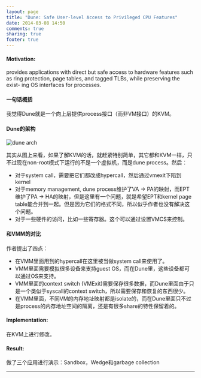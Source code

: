 ```yaml
---
layout: page
title: "Dune: Safe User-level Access to Privileged CPU Features"
date: 2014-03-08 14:50
comments: true
sharing: true
footer: true
---
```


#### Motivation:

provides applications with direct but safe access to hardware features such as ring protection, page tables, and tagged TLBs, while preserving the exist- ing OS interfaces for processes.

#### 一句话概括

我觉得Dune就是一个向上层提供process接口（而非VM接口）的KVM。

#### Dune的架构

![dune arch](http://ytliu.info/images/osdi2012belay.png "dune architecture")

其实从图上来看，如果了解KVM的话，就赶紧特别简单，其它都和KVM一样，只不过现在non-root模式下运行的不是一个虚拟机，而是dune process。然后：

* 对于system call，需要把它们都改成hypercall，然后通过vmexit下陷到kernel
* 对于memory management, dune process维护了VA -> PA的映射，而EPT维护了PA -> HA的映射，但是这里有一个问题，就是希望EPT和kernel page table能合并到一起。但是因为它们的格式不同，所以似乎作者也没有解决这个问题。
* 对于一些硬件的访问，比如一些寄存器。这个可以通过设置VMCS来控制。

#### 和VMM的对比

作者提出了四点：
 
* 在VMM里面用到的hypercall在这里被当做system call来使用了。
* VMM里面需要模拟很多设备来支持guest OS，而在Dune里，这些设备都可以通过OS来支持。
* VMM里面的context switch (VMExit)需要保存很多数据，而Dune里面由于只是一个类似于syscall的context switch，所以需要保存和恢复的东西很少。
* 在VMM里面，不同VM的内存地址映射都是isolate的，而在Dune里面只不过是process的内存地址空间的隔离，还是有很多share的特性保留着的。

#### Implementation:

在KVM上进行修改。

#### Result:

做了三个应用进行演示：Sandbox，Wedge和garbage collection


------
